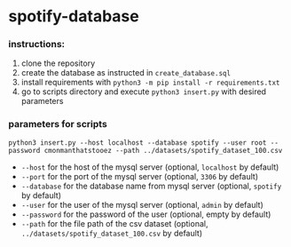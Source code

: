 # spotify-database

### instructions:
1. clone the repository
2. create the database as instructed in `create_database.sql`
3. install requirements with `python3 -m pip install -r requirements.txt`
4. go to scripts directory and execute `python3 insert.py` with desired parameters

### parameters for scripts
`python3 insert.py --host localhost --database spotify --user root --password cmonmanthatstooez --path ../datasets/spotify_dataset_100.csv`
* `--host` for the host of the mysql server (optional, `localhost` by default)
* `--port` for the port of the mysql server (optional, `3306` by default)
* `--database` for the database name from mysql server (optional, `spotify` by default)
* `--user` for the user of the mysql server (optional, `admin` by default)
* `--password` for the password of the user (optional, empty by default)
* `--path` for the file path of the csv dataset (optional, `../datasets/spotify_dataset_100.csv` by default)
